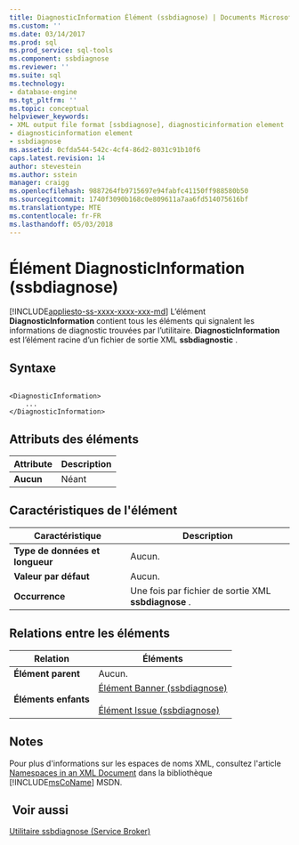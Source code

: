 ```yaml
---
title: DiagnosticInformation Élément (ssbdiagnose) | Documents Microsoft
ms.custom: ''
ms.date: 03/14/2017
ms.prod: sql
ms.prod_service: sql-tools
ms.component: ssbdiagnose
ms.reviewer: ''
ms.suite: sql
ms.technology:
- database-engine
ms.tgt_pltfrm: ''
ms.topic: conceptual
helpviewer_keywords:
- XML output file format [ssbdiagnose], diagnosticinformation element
- diagnosticinformation element
- ssbdiagnose
ms.assetid: 0cfda544-542c-4cf4-86d2-8031c91b10f6
caps.latest.revision: 14
author: stevestein
ms.author: sstein
manager: craigg
ms.openlocfilehash: 9887264fb9715697e94fabfc41150ff988580b50
ms.sourcegitcommit: 1740f3090b168c0e809611a7aa6fd514075616bf
ms.translationtype: MTE
ms.contentlocale: fr-FR
ms.lasthandoff: 05/03/2018
---
```

# <a name="diagnosticinformation-element-ssbdiagnose"></a>Élément DiagnosticInformation (ssbdiagnose)
[!INCLUDE[appliesto-ss-xxxx-xxxx-xxx-md](../../includes/appliesto-ss-xxxx-xxxx-xxx-md.md)]
  L’élément **DiagnosticInformation** contient tous les éléments qui signalent les informations de diagnostic trouvées par l’utilitaire. **DiagnosticInformation** est l’élément racine d’un fichier de sortie XML **ssbdiagnostic** .  
  
## <a name="syntax"></a>Syntaxe  
  
```  
  
<DiagnosticInformation>   
    ...   
</DiagnosticInformation>  
```  
  
## <a name="element-attributes"></a>Attributs des éléments  
  
|Attribute|Description|  
|---------------|-----------------|  
|**Aucun**|Néant|  
  
## <a name="element-characteristics"></a>Caractéristiques de l'élément  
  
|Caractéristique|Description|  
|--------------------|-----------------|  
|**Type de données et longueur**|Aucun.|  
|**Valeur par défaut**|Aucun.|  
|**Occurrence**|Une fois par fichier de sortie XML **ssbdiagnose** .|  
  
## <a name="element-relationships"></a>Relations entre les éléments  
  
|Relation|Éléments|  
|------------------|--------------|  
|**Élément parent**|Aucun.|  
|**Éléments enfants**|[Élément Banner &#40;ssbdiagnose&#41;](../../tools/ssbdiagnose/banner-element-ssbdiagnose.md)<br /><br /> [Élément Issue &#40;ssbdiagnose&#41;](../../tools/ssbdiagnose/issue-element-ssbdiagnose.md)|  
  
## <a name="remarks"></a>Notes   
 Pour plus d'informations sur les espaces de noms XML, consultez l'article [Namespaces in an XML Document](http://go.microsoft.com/fwlink/?LinkId=7341) dans la bibliothèque [!INCLUDE[msCoName](../../includes/msconame-md.md)] MSDN.  
  
## <a name="see-also"></a> Voir aussi  
 [Utilitaire ssbdiagnose &#40;Service Broker&#41;](../../tools/ssbdiagnose/ssbdiagnose-utility-service-broker.md)  
  
  

